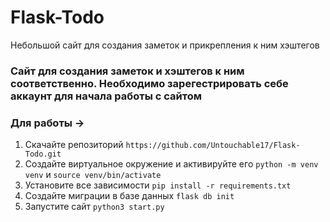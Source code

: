 # Flask-Todo
Небольшой сайт для создания заметок и прикрепления к ним хэштегов


### Сайт для создания заметок и хэштегов к ним соответственно. Необходимо зарегестрировать себе аккаунт для начала работы с сайтом

### Для работы ->

1. Скачайте репозиторий `https://github.com/Untouchable17/Flask-Todo.git`
2. Создайте виртуальное окружение и активируйте его `python -m venv venv` и `source venv/bin/activate`
3. Установите все зависимости `pip install -r requirements.txt`
4. Создайте миграции в базе данных `flask db init`
5. Запустите сайт `python3 start.py`
